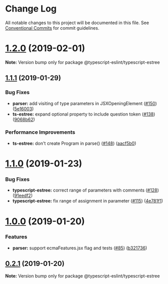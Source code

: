 # Change Log

All notable changes to this project will be documented in this file.
See [Conventional Commits](https://conventionalcommits.org) for commit guidelines.

# [1.2.0](https://github.com/typescript-eslint/typescript-eslint/compare/v1.1.1...v1.2.0) (2019-02-01)

**Note:** Version bump only for package @typescript-eslint/typescript-estree

## [1.1.1](https://github.com/typescript-eslint/typescript-eslint/compare/v1.1.0...v1.1.1) (2019-01-29)

### Bug Fixes

- **parser:** add visiting of type parameters in JSXOpeningElement ([#150](https://github.com/typescript-eslint/typescript-eslint/issues/150)) ([5e16003](https://github.com/typescript-eslint/typescript-eslint/commit/5e16003))
- **ts-estree:** expand optional property to include question token ([#138](https://github.com/typescript-eslint/typescript-eslint/issues/138)) ([9068b62](https://github.com/typescript-eslint/typescript-eslint/commit/9068b62))

### Performance Improvements

- **ts-estree:** don't create Program in parse() ([#148](https://github.com/typescript-eslint/typescript-eslint/issues/148)) ([aacf5b0](https://github.com/typescript-eslint/typescript-eslint/commit/aacf5b0))

# [1.1.0](https://github.com/typescript-eslint/typescript-eslint/compare/v1.0.0...v1.1.0) (2019-01-23)

### Bug Fixes

- **typescript-estree:** correct range of parameters with comments ([#128](https://github.com/typescript-eslint/typescript-eslint/issues/128)) ([91eedf2](https://github.com/typescript-eslint/typescript-eslint/commit/91eedf2))
- **typescript-estree:** fix range of assignment in parameter ([#115](https://github.com/typescript-eslint/typescript-eslint/issues/115)) ([4e781f1](https://github.com/typescript-eslint/typescript-eslint/commit/4e781f1))

# [1.0.0](https://github.com/typescript-eslint/typescript-eslint/compare/v0.2.1...v1.0.0) (2019-01-20)

### Features

- **parser:** support ecmaFeatures.jsx flag and tests ([#85](https://github.com/typescript-eslint/typescript-eslint/issues/85)) ([b321736](https://github.com/typescript-eslint/typescript-eslint/commit/b321736))

## [0.2.1](https://github.com/typescript-eslint/typescript-eslint/compare/v0.2.0...v0.2.1) (2019-01-20)

**Note:** Version bump only for package @typescript-eslint/typescript-estree

